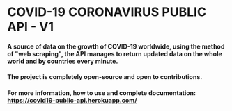 # COVID-19 CORONAVIRUS PUBLIC API - V1

#### A source of data on the growth of COVID-19 worldwide, using the method of "web scraping", the API manages to return updated data on the whole world and by countries every minute.

#### The project is completely open-source and open to contributions.

#### For more information, how to use and complete documentation: https://covid19-public-api.herokuapp.com/

